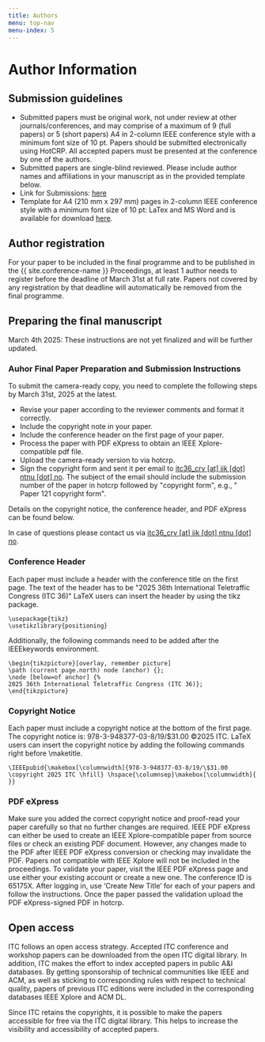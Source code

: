 ```yaml
---
title: Authors
menu: top-nav
menu-index: 5
---
```


# Author Information

## Submission guidelines

* Submitted papers must be original work, not under review at other journals/conferences, and may comprise of a maximum of 9 (full papers) or 5 (short papers) A4 in 2-column IEEE conference style with a minimum font size of 10 pt. Papers should be submitted electronically using HotCRP. All accepted papers must be presented at the conference by one of the authors.
* Submitted papers are single-blind reviewed. Please include author names and affiliations in your manuscript as in the provided template below.
* Link for Submissions: [here](https://itc2025.hotcrp.com/)
* Template for A4 (210 mm x 297 mm) pages in 2-column IEEE conference style with a minimum font size of 10 pt: LaTex and MS Word and is available for download [here](https://www.ieee.org/conferences/publishing/templates.html).

## Author registration

For your paper to be included in the final programme and to be published in the {{ site.conference-name }} Proceedings, at least 1 author needs to register before the deadline of March 31st at full rate. Papers not covered by any registration by that deadline will automatically be removed from the final programme.

## Preparing the final manuscript

March 4th 2025: These instructions are not yet finalized and will be further updated.

### Auhor Final Paper Preparation and Submission Instructions

To submit the camera-ready copy, you need to complete the following steps by March 31st, 2025 at the latest.


* Revise your paper according to the reviewer comments and format it correctly.
* Include the copyright note in your paper.
* Include the conference header on the first page of your paper.
* Process the paper with PDF eXpress to obtain an IEEE Xplore-compatible pdf file.
* Upload the camera-ready version to via hotcrp.
* Sign the copyright form and sent it per email to [itc36_crv [at] iik [dot] ntnu [dot] no](mailto:itc36_crv@iik.ntnu.no). The subject of the email should include the submission number of the paper in hotcrp followed by "copyright form", e.g., " Paper 121 copyright form".

Details on the copyright notice, the conference header, and PDF eXpress can be found below.

In case of questions please contact us via [itc36_crv [at] iik [dot] ntnu [dot] no](mailto:itc36_crv@iik.ntnu.no).

### Conference Header

Each paper must include a header with the conference title on the first page. The text of the header has to be "2025 36th International Teletraffic Congress (ITC 36)" LaTeX users can insert the header by using the tikz package.
```
\usepackage{tikz}
\usetikzlibrary{positioning}
```
Additionally, the following commands need to be added after the IEEEkeywords environment.
```
\begin{tikzpicture}[overlay, remember picture]
\path (current page.north) node (anchor) {};
\node [below=of anchor] {%
2025 36th International Teletraffic Congress (ITC 36)};
\end{tikzpicture}
```

### Copyright Notice

Each paper must include a copyright notice at the bottom of the first page. The copyright notice is: 978-3-948377-03-8/19/$31.00 ©2025 ITC. 
LaTeX users can insert the copyright notice by adding the following commands right before \maketitle.
```
\IEEEpubid{\makebox[\columnwidth]{978-3-948377-03-8/19/\$31.00 \copyright 2025 ITC \hfill} \hspace{\columnsep}\makebox[\columnwidth]{ }}
```


### PDF eXpress

Make sure you added the correct copyright notice and proof-read your paper carefully so that no further changes are required. IEEE PDF eXpress can either be used to create an IEEE Xplore-compatible paper from source files or check an existing PDF document. However, any changes made to the PDF after IEEE PDF eXpress conversion or checking may invalidate the PDF. Papers not compatible with IEEE Xplore will not be included in the proceedings. To validate your paper, visit the IEEE PDF eXpress page and use either your existing account or create a new one. The conference ID is 65175X. After logging in, use ‘Create New Title’ for each of your papers and follow the instructions. Once the paper passed the validation upload the PDF eXpress-signed PDF in hotcrp.

## Open access

ITC follows an open access strategy. Accepted ITC conference and workshop papers can be downloaded from the open ITC digital library. In addition, ITC makes the effort to index accepted papers in public A&I databases. By getting sponsorship of technical communities like IEEE and ACM, as well as sticking to corresponding rules with respect to technical quality, papers of previous ITC editions were included in the corresponding databases IEEE Xplore and ACM DL.

Since ITC retains the copyrights, it is possible to make the papers accessible for free via the ITC digital library. This helps to increase the visibility and accessibility of accepted papers.

